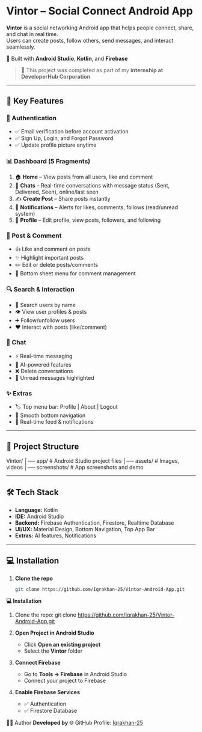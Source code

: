 # Vintor – Social Connect Android App

**Vintor** is a social networking Android app that helps people connect, share, and chat in real time.  
Users can create posts, follow others, send messages, and interact seamlessly.

📱 Built with **Android Studio**, **Kotlin**, and **Firebase**

> 🔖 This project was completed as part of my **internship at DeveloperHub Corporation**

---

## 🚀 Key Features

### 🔐 Authentication
- ✅ Email verification before account activation
- ✅ Sign Up, Login, and Forgot Password
- ✅ Update profile picture anytime

### 📊 Dashboard (5 Fragments)
1. 🏠 **Home** – View posts from all users, like and comment
2. 💬 **Chats** – Real-time conversations with message status (Sent, Delivered, Seen), online/last seen
3. ✍️ **Create Post** – Share posts instantly
4. 🔔 **Notifications** – Alerts for likes, comments, follows (read/unread system)
5. 👤 **Profile** – Edit profile, view posts, followers, and following

### 📝 Post & Comment
- 👍 Like and comment on posts
- ✨ Highlight important posts
- ✏️ Edit or delete posts/comments
- 📌 Bottom sheet menu for comment management

### 🔍 Search & Interaction
- 🔎 Search users by name
- 👁️ View user profiles & posts
- ➕ Follow/unfollow users
- ❤️ Interact with posts (like/comment)

### 💬 Chat
- ⚡ Real-time messaging
- 🤖 AI-powered features
- ❌ Delete conversations
- 📌 Unread messages highlighted

### ✨ Extras
- 🏷️ Top menu bar: Profile | About | Logout
- 🧭 Smooth bottom navigation
- 🔔 Real-time feed & notifications

---

## 📁 Project Structure

Vintor/
│── app/ # Android Studio project files
│── assets/ # Images, videos
│── screenshots/ # App screenshots and demo


---

## 🛠️ Tech Stack
- **Language:** Kotlin
- **IDE:** Android Studio
- **Backend:** Firebase Authentication, Firestore, Realtime Database
- **UI/UX:** Material Design, Bottom Navigation, Top App Bar
- **Extras:** AI features, Notifications

---
## 💻 Installation

1. **Clone the repo**
   ```bash
   git clone https://github.com/Iqrakhan-25/Vintor-Android-App.git
**💻 Installation**
1. Clone the repo:
git clone https://github.com/Iqrakhan-25/Vintor-Android-App.git
2. **Open Project in Android Studio**
    - Click **Open an existing project**
    - Select the **Vintor** folder

3. **Connect Firebase**
    - Go to **Tools → Firebase** in Android Studio
    - Connect your project to Firebase

4. **Enable Firebase Services**
    - ✅ Authentication
    - ✅ Firestore Database

👩‍💻 Author
**Developed by**
🌐 GitHub Profile: [Iqrakhan-25](https://github.com/Iqrakhan-25)
